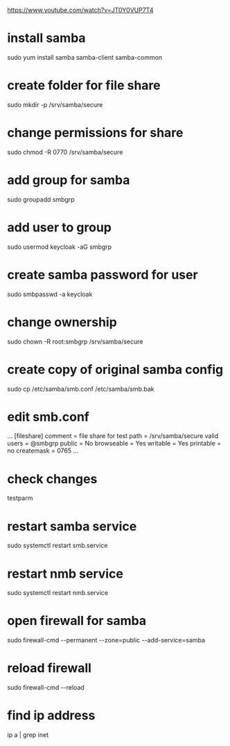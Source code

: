 https://www.youtube.com/watch?v=JT0Y0VUP7T4

# install samba
sudo yum install samba samba-client samba-common

# create folder for file share
sudo mkdir -p /srv/samba/secure

# change permissions for share
sudo chmod -R 0770 /srv/samba/secure

# add group for samba
sudo groupadd smbgrp

# add user to group
sudo usermod keycloak -aG smbgrp

# create samba password for user
sudo smbpasswd -a keycloak

# change ownership
sudo chown -R root:smbgrp /srv/samba/secure

# create copy of original samba config
sudo cp /etc/samba/smb.conf /etc/samba/smb.bak

# edit smb.conf
...
[fileshare]
        comment = file share for test
        path = /srv/samba/secure
        valid users = @smbgrp
        public = No
        browseable = Yes
        writable = Yes
        printable = no
        createmask = 0765
...

# check changes
testparm

# restart samba service
sudo systemctl restart smb.service

# restart nmb service
sudo systemctl restart nmb.service

# open firewall for samba
sudo firewall-cmd --permanent --zone=public --add-service=samba

# reload firewall
sudo firewall-cmd --reload

# find ip address
ip a | grep inet
